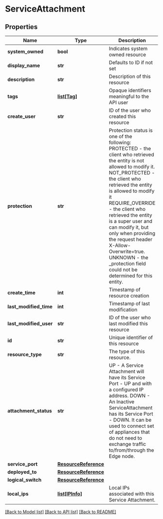 # ServiceAttachment

## Properties
Name | Type | Description | Notes
------------ | ------------- | ------------- | -------------
**system_owned** | **bool** | Indicates system owned resource | [optional] 
**display_name** | **str** | Defaults to ID if not set | [optional] 
**description** | **str** | Description of this resource | [optional] 
**tags** | [**list[Tag]**](Tag.md) | Opaque identifiers meaningful to the API user | [optional] 
**create_user** | **str** | ID of the user who created this resource | [optional] 
**protection** | **str** | Protection status is one of the following: PROTECTED - the client who retrieved the entity is not allowed             to modify it. NOT_PROTECTED - the client who retrieved the entity is allowed                 to modify it REQUIRE_OVERRIDE - the client who retrieved the entity is a super                    user and can modify it, but only when providing                    the request header X-Allow-Overwrite&#x3D;true. UNKNOWN - the _protection field could not be determined for this           entity.  | [optional] 
**create_time** | **int** | Timestamp of resource creation | [optional] 
**last_modified_time** | **int** | Timestamp of last modification | [optional] 
**last_modified_user** | **str** | ID of the user who last modified this resource | [optional] 
**id** | **str** | Unique identifier of this resource | [optional] 
**resource_type** | **str** | The type of this resource. | [optional] 
**attachment_status** | **str** | UP - A Service Attachment will have its Service Port - UP and with a configured IP address. DOWN - An Inactive ServiceAttachment has its Service Port - DOWN. It can be used to connect set of appliances that do not need to exchange traffic to/from/through the Edge node. | [optional] [default to 'UP']
**service_port** | [**ResourceReference**](ResourceReference.md) |  | [optional] 
**deployed_to** | [**ResourceReference**](ResourceReference.md) |  | 
**logical_switch** | [**ResourceReference**](ResourceReference.md) |  | [optional] 
**local_ips** | [**list[IPInfo]**](IPInfo.md) | Local IPs associated with this Service Attachment. | [optional] 

[[Back to Model list]](../README.md#documentation-for-models) [[Back to API list]](../README.md#documentation-for-api-endpoints) [[Back to README]](../README.md)

